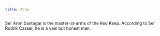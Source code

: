 ```yaml
---
title: Aron
---
```


Ser Aron Santagar is the master-at-arms of the Red Keep. According to Ser Rodrik Cassel, he is a vain but honest man.


